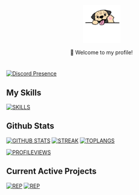 <div align="center">
  <img src="https://raw.githubusercontent.com/mopsfl/mopsfl.github.io/main/static/img/mopsflogotext.png" width="100px" alt="mopsfl Logo"></img>
  
  <p>👋 Welcome to my profile!</p>
  <h1></h1>
</div>

[![Discord Presence](https://lanyard.cnrad.dev/api/1091791522116149419)](https://discord.com/users/1091791522116149419)

## My Skills
[![SKILLS](https://skillicons.dev/icons?i=js,html,css,nodejs,cs,lua,discord)](https://skillicons.dev)

## Github Stats

[![GITHUB STATS](https://github-readme-stats.vercel.app/api?username=mopsfl&theme=transparent)](https://github.com/mopsfl/)
[![STREAK](https://github-readme-streak-stats.herokuapp.com?user=mopsfl&theme=transparent)](https://github.com/anuraghazra/github-readme-stats)
[![TOPLANGS](https://github-readme-stats.vercel.app/api/top-langs/?username=mopsfl&hide_progress=true&theme=transparent)](https://github.com/anuraghazra/github-readme-stats)

[![PROFILEVIEWS](https://komarev.com/ghpvc/?username=mopsfl&style=flat-square)](https://github.com/mopsfl)

## Current Active Projects

[![REP](https://github-readme-stats.vercel.app/api/pin/?username=mopsfl&repo=luaobfuscator-bot&theme=transparent)](https://github.com/mopsfl)
[![REP](https://github-readme-stats.vercel.app/api/pin/?username=mopsfl&repo=LuaObfuscator-Redesign&theme=transparent)](https://github.com/mopsfl)
